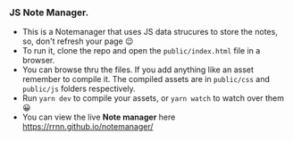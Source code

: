 ### JS Note Manager.

- This is a Notemanager that uses JS data strucures to store the notes, so, don't refresh your page :wink:
- To run it, clone the repo and open the `public/index.html` file in a browser.
- You can browse thru the files. If you add anything like an asset remember to compile it. The compiled
  assets are in `public/css` and `public/js` folders respectively.
- Run `yarn dev` to compile your assets, or `yarn watch` to watch over them :grinning:
- You can view the live **Note manager** here https://rrnn.github.io/notemanager/
